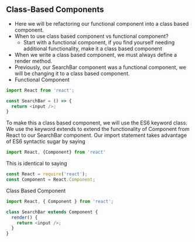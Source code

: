 ## Class-Based Components

- Here we will be refactoring our functional component into a class based component.
- When to use class based component vs functional component?
  - Start with a functional component, if you find yourself needing additional functionality, make it a class based component
- When we write a class based component, we must always define a render method.
- Previously, our SearchBar component was a functional component, we will be changing it to a class based component.
- Functional Component
```javascript
import React from 'react';

const SearchBar = () => {
  return <input />;
}
```

To make this a class based component, we will use the ES6 keyword class. We use the keyword extends to extend the functionality of Component from React to our SearchBar component. Our import statement takes advantage of ES6 syntactic sugar by saying
```javascript
import React, {Component} from 'react'
```
This is identical to saying
```javascript
const React = require('react');
const Component = React.Component;
```
Class Based Component
```javascript
import React, { Component } from 'react';

class SearchBar extends Component {
  render() {
    return <input />;
  }
}
```
